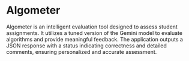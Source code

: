 # Algometer
Algometer is an intelligent evaluation tool designed to assess student assignments. It utilizes a tuned version of the Gemini model to evaluate algorithms and provide meaningful feedback. The application outputs a JSON response with a status indicating correctness and detailed comments, ensuring personalized and accurate assessment.
